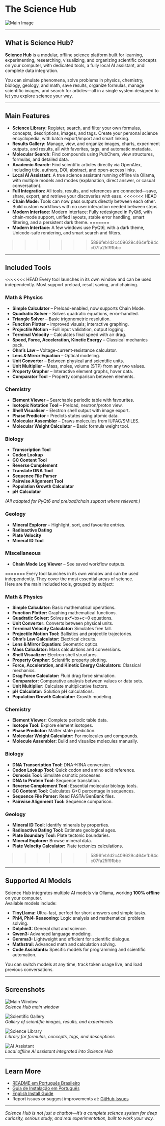 # The Science Hub

![Main Image](images/Main.png)

---

## What is Science Hub?

**Science Hub** is a modular, offline science platform built for learning, experimenting, researching, visualizing, and organizing scientific concepts on your computer, with dedicated tools, a fully local AI assistant, and complete data integration.

You can simulate phenomena, solve problems in physics, chemistry, biology, geology, and math, save results, organize formulas, manage scientific images, and search for articles—all in a single system designed to let you explore science your way.

---

## Main Features

- **Science Library:** Register, search, and filter your own formulas, concepts, descriptions, images, and tags. Create your personal science encyclopedia, with batch export/import and smart linking.
- **Results Gallery:** Manage, view, and organize images, charts, experiment outputs, and results, all with favorites, tags, and automatic metadata.
- **Molecular Search:** Find compounds using PubChem, view structures, formulas, and detailed data.
- **Academic Search:** Find scientific articles directly via OpenAlex, including title, authors, DOI, abstract, and open-access links.
- **Local AI Assistant:** A true science assistant running offline via Ollama, with multiple models and modes (explanation, direct answer, or casual conversation).
- **Full Integration:** All tools, results, and references are connected—save, share, export, and retrieve your discoveries with ease.
<<<<<<< HEAD
- **Chain Mode:** Tools can now pass outputs directly between each other. Build custom workflows with no user interaction needed between steps.
- **Modern Interface:** Modern Interface: Fully redesigned in PyQt6, with chain-mode support, unified layouts, stable error handling, smart filtering, and a persistent dark theme.
=======
- **Modern Interface:** A few windows use PyQt6, with a dark theme, Unicode-safe rendering, and smart search and filters.
>>>>>>> 5896feb1d2c409629c464efb94cc07fa25f91bbc

---

## Included Tools

<<<<<<< HEAD
Every tool launches in its own window and can be used independently. Most support preload, result saving, and chaining.

### Math & Physics

- **Simple Calculator** – Preload-enabled, now supports Chain Mode.
- **Quadratic Solver** – Solves quadratic equations, error-handled.
- **Triangle Solver** – Basic trigonometric resolution.
- **Function Plotter** – Improved visuals; interactive graphing.
- **Projectile Motion** – Full input validation, output logging.
- **Terminal Velocity** – Calculates final speed with air drag.
- **Speed, Force, Acceleration, Kinetic Energy** – Classical mechanics pack.
- **Ohm’s Law** – Voltage-current-resistance calculator.
- **Lens & Mirror Equation** – Optical modeling.
- **Unit Converter** – Between physical and scientific units.
- **Unit Multiplier** – Mass, moles, volume (STP) from any two values.
- **Property Grapher** – Interactive element graphs, hover data.
- **Comparator Tool** – Property comparison between elements.

### Chemistry

- **Element Viewer** – Searchable periodic table with favourites.
- **Isotopic Notation Tool** – Preload, neutron/proton view.
- **Shell Visualiser** – Electron shell output with image export.
- **Phase Predictor** – Predicts states using atomic data.
- **Molecular Assembler** – Draws molecules from IUPAC/SMILES.
- **Molecular Weight Calculator** – Basic formula weight tool.

### Biology

- **Transcription Tool**
- **Codon Lookup**
- **GC Content Tool**
- **Reverse Complement**
- **Translate DNA Tool**
- **Sequence File Parser**
- **Pairwise Alignment Tool**
- **Population Growth Calculator**
- **pH Calculator**

*(All adapted for PyQt6 and preload/chain support where relevant.)*

### Geology

- **Mineral Explorer** – Highlight, sort, and favourite entries.
- **Radioactive Dating**
- **Plate Velocity**
- **Mineral ID Tool**

### Miscellaneous

- **Chain Mode Log Viewer** – See saved workflow outputs.

=======
Every tool launches in its own window and can be used independently. They cover the most essential areas of science.  
Here are the main included tools, grouped by subject:

### Math & Physics

- **Simple Calculator:** Basic mathematical operations.
- **Function Plotter:** Graphing mathematical functions.
- **Quadratic Solver:** Solves ax²+bx+c=0 equations.
- **Unit Converter:** Converts between physical units.
- **Terminal Velocity Calculator:** Simulates free fall.
- **Projectile Motion Tool:** Ballistics and projectile trajectories.
- **Ohm’s Law Calculator:** Electrical circuits.
- **Lens & Mirror Equation:** Geometric optics.
- **Mass Calculator:** Mass calculations and conversions.
- **Shell Visualizer:** Electron shell structures.
- **Property Grapher:** Scientific property plotting.
- **Force, Acceleration, and Kinetic Energy Calculators:** Classical mechanics.
- **Drag Force Calculator:** Fluid drag force simulation.
- **Comparator:** Comparative analysis between values or data sets.
- **Unit Multiplier:** Calculate multiplicative factors.
- **pH Calculator:** Solution pH calculations.
- **Population Growth Calculator:** Growth modeling.

### Chemistry

- **Element Viewer:** Complete periodic table data.
- **Isotope Tool:** Explore element isotopes.
- **Phase Predictor:** Matter state prediction.
- **Molecular Weight Calculator:** For molecules and compounds.
- **Molecule Assembler:** Build and visualize molecules manually.

### Biology

- **DNA Transcription Tool:** DNA→RNA conversion.
- **Codon Lookup Tool:** Quick codon and amino acid reference.
- **Osmosis Tool:** Simulate osmotic processes.
- **DNA to Protein Tool:** Sequence translation.
- **Reverse Complement Tool:** Essential molecular biology tools.
- **GC Content Tool:** Calculates G+C percentage in sequences.
- **Sequence File Parser:** Read FASTA/GenBank files.
- **Pairwise Alignment Tool:** Sequence comparison.

### Geology

- **Mineral ID Tool:** Identify minerals by properties.
- **Radioactive Dating Tool:** Estimate geological ages.
- **Plate Boundary Tool:** Plate tectonic boundaries.
- **Mineral Explorer:** Browse mineral data.
- **Plate Velocity Calculator:** Plate tectonics calculations.
>>>>>>> 5896feb1d2c409629c464efb94cc07fa25f91bbc

---

## Supported AI Models

Science Hub integrates multiple AI models via Ollama, working **100% offline** on your computer.  
Available models include:

- **TinyLlama:** Ultra-fast, perfect for short answers and simple tasks.
- **Phi4, Phi4-Reasoning:** Logic analysis and mathematical problem solving.
- **Dolphin3:** General chat and science.
- **Qwen3:** Advanced language modeling.
- **Gemma3:** Lightweight and efficient for scientific dialogue.
- **Mathstral:** Advanced math and calculation solving.
- **Code Assistants:** Specific models for programming and scientific automation.

You can switch models at any time, track token usage live, and load previous conversations.

---

## Screenshots

![Main Window](screenshots/main_window.png)  
*Science Hub main window*

![Scientific Gallery](screenshots/screenshot_gallery.png)  
*Gallery of scientific images, results, and experiments*

![Science Library](screenshots/screenshot_library.png)  
*Library for formulas, concepts, tags, and descriptions*

![AI Assistant](screenshots/AI.png)  
*Local offline AI assistant integrated into Science Hub*

---

## Learn More

- [README em Português Brasileiro](README.pt-BR.md)
- [Guia de Instalação em Português](INSTALL.pt-BR.md)
- [English Install Guide](INSTALL.md)
- Report issues or suggest improvements at: [GitHub Issues](https://github.com/PabloOeffnerFerreira/The-Science-Hub/issues)

---

*Science Hub is not just a chatbot—it’s a complete science system for deep curiosity, serious study, and real experimentation, built to work your way.*
